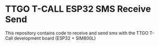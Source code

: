 # TTGO T-CALL ESP32 SMS Receive Send
This repository contains code to receive and send sms with the TTGO T-Call development board (ESP32 + SIM800L)
